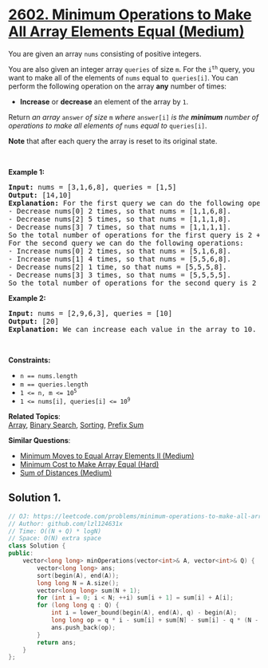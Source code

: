 # [2602. Minimum Operations to Make All Array Elements Equal (Medium)](https://leetcode.com/problems/minimum-operations-to-make-all-array-elements-equal)

<p>You are given an array <code>nums</code> consisting of positive integers.</p>
<p>You are also given an integer array <code>queries</code> of size <code>m</code>. For the <code>i<sup>th</sup></code> query, you want to make all of the elements of <code>nums</code> equal to<code> queries[i]</code>. You can perform the following operation on the array <strong>any</strong> number of times:</p>
<ul>
	<li><strong>Increase</strong> or <strong>decrease</strong> an element of the array by <code>1</code>.</li>
</ul>
<p>Return <em>an array </em><code>answer</code><em> of size </em><code>m</code><em> where </em><code>answer[i]</code><em> is the <strong>minimum</strong> number of operations to make all elements of </em><code>nums</code><em> equal to </em><code>queries[i]</code>.</p>
<p><strong>Note</strong> that after each query the array is reset to its original state.</p>
<p>&nbsp;</p>
<p><strong class="example">Example 1:</strong></p>
<pre><strong>Input:</strong> nums = [3,1,6,8], queries = [1,5]
<strong>Output:</strong> [14,10]
<strong>Explanation:</strong> For the first query we can do the following operations:
- Decrease nums[0] 2 times, so that nums = [1,1,6,8].
- Decrease nums[2] 5 times, so that nums = [1,1,1,8].
- Decrease nums[3] 7 times, so that nums = [1,1,1,1].
So the total number of operations for the first query is 2 + 5 + 7 = 14.
For the second query we can do the following operations:
- Increase nums[0] 2 times, so that nums = [5,1,6,8].
- Increase nums[1] 4 times, so that nums = [5,5,6,8].
- Decrease nums[2] 1 time, so that nums = [5,5,5,8].
- Decrease nums[3] 3 times, so that nums = [5,5,5,5].
So the total number of operations for the second query is 2 + 4 + 1 + 3 = 10.
</pre>
<p><strong class="example">Example 2:</strong></p>
<pre><strong>Input:</strong> nums = [2,9,6,3], queries = [10]
<strong>Output:</strong> [20]
<strong>Explanation:</strong> We can increase each value in the array to 10. The total number of operations will be 8 + 1 + 4 + 7 = 20.
</pre>
<p>&nbsp;</p>
<p><strong>Constraints:</strong></p>
<ul>
	<li><code>n == nums.length</code></li>
	<li><code>m == queries.length</code></li>
	<li><code>1 &lt;= n, m &lt;= 10<sup>5</sup></code></li>
	<li><code>1 &lt;= nums[i], queries[i] &lt;= 10<sup>9</sup></code></li>
</ul>

**Related Topics**:  
[Array](https://leetcode.com/tag/array/), [Binary Search](https://leetcode.com/tag/binary-search/), [Sorting](https://leetcode.com/tag/sorting/), [Prefix Sum](https://leetcode.com/tag/prefix-sum/)

**Similar Questions**:
* [Minimum Moves to Equal Array Elements II (Medium)](https://leetcode.com/problems/minimum-moves-to-equal-array-elements-ii/)
* [Minimum Cost to Make Array Equal (Hard)](https://leetcode.com/problems/minimum-cost-to-make-array-equal/)
* [Sum of Distances (Medium)](https://leetcode.com/problems/sum-of-distances/)

## Solution 1.

```cpp
// OJ: https://leetcode.com/problems/minimum-operations-to-make-all-array-elements-equal
// Author: github.com/lzl124631x
// Time: O((N + Q) * logN)
// Space: O(N) extra space
class Solution {
public:
    vector<long long> minOperations(vector<int>& A, vector<int>& Q) {
        vector<long long> ans;
        sort(begin(A), end(A));
        long long N = A.size();
        vector<long long> sum(N + 1);
        for (int i = 0; i < N; ++i) sum[i + 1] = sum[i] + A[i];
        for (long long q : Q) {
            int i = lower_bound(begin(A), end(A), q) - begin(A);
            long long op = q * i - sum[i] + sum[N] - sum[i] - q * (N - i);
            ans.push_back(op);
        }
        return ans;
    }
};
```